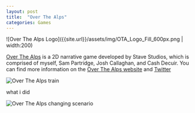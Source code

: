 ```yaml
---
layout: post
title:  "Over The Alps"
categories: Games
---
```


![Over The Alps Logo]({{site.url}}/assets/img/OTA_Logo_Fill_600px.png | width:200)

[Over The Alps][ota-web] is a 2D narrative game developed by Stave Studios, which is comprised of myself, Sam Partridge, Josh Callaghan, and Cash Decuir. You can find more information on the [Over The Alps website][ota-web] and [Twitter][ota-twitter]

![Over The Alps train]({{site.url}}/assets/img/ota2.gif)

what i did

![Over The Alps changing scenario]({{site.url}}/assets/img/ota4.gif)

[ota-web]: https://overthealpsgame.com/
[ota-twitter]: https://twitter.com/overthealpsgame